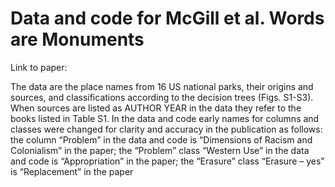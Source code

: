 # Data and code for McGill et al. Words are Monuments

Link to paper:

The data are the place names from 16 US national parks, their origins and sources, and classifications according to the decision trees (Figs. S1-S3). When sources are listed as AUTHOR YEAR in the data they refer to the books listed in Table S1. In the data and code early names for columns and classes were changed for clarity and accuracy in the publication as follows: the column “Problem” in the data and code is “Dimensions of Racism and Colonialism” in the paper; the “Problem” class “Western Use” in the data and code is “Appropriation” in the paper; the “Erasure” class “Erasure – yes” is “Replacement” in the paper

